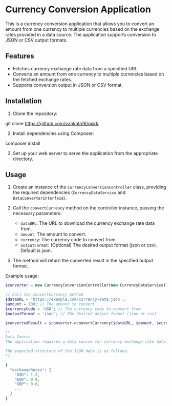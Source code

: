 # Currency Conversion Application

This is a currency conversion application that allows you to convert an amount from one currency to multiple currencies based on the exchange rates provided in a data source. The application supports conversion to JSON or CSV output formats.

## Features

- Fetches currency exchange rate data from a specified URL.
- Converts an amount from one currency to multiple currencies based on the fetched exchange rates.
- Supports conversion output in JSON or CSV format.

## Installation

1. Clone the repository:

git clone https://github.com/vankata16/oxid/

2. Install dependencies using Composer:

composer install


3. Set up your web server to serve the application from the appropriate directory.

## Usage

1. Create an instance of the `CurrencyConversionController` class, providing the required dependencies (`CurrencyDataService` and `DataConverterInterface`).

2. Call the `convertCurrency` method on the controller instance, passing the necessary parameters:
   - `dataURL`: The URL to download the currency exchange rate data from.
   - `amount`: The amount to convert.
   - `currency`: The currency code to convert from.
   - `outputFormat`: (Optional) The desired output format (json or csv). Default is json.

3. The method will return the converted result in the specified output format.

Example usage:

```php
$converter = new CurrencyConversionController(new CurrencyDataService(), new JSONDataConverter());

// Call the convertCurrency method
$dataURL = 'https://example.com/currency-data.json';
$amount = 100; // The amount to convert
$currencyCode = 'USD'; // The currency code to convert from
$outputFormat = 'json'; // The desired output format (json or csv)

$convertedResult = $converter->convertCurrency($dataURL, $amount, $currencyCode, $outputFormat);

/*
Data Source
The application requires a data source for currency exchange rate data. Currently, it supports data in JSON format. The data source should provide exchange rates for various currencies.

The expected structure of the JSON data is as follows:
*/

{
  "exchangeRates": {
    "USD": 1.2,
    "EUR": 0.9,
    "GBP": 0.8,
    ...
  }
}
